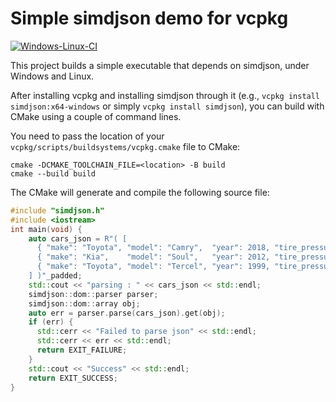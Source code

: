# Simple simdjson demo for vcpkg
[![Windows-Linux-CI](https://github.com/simdjson/simdjson-vcpkg/actions/workflows/ci.yml/badge.svg)](https://github.com/simdjson/simdjson-vcpkg/actions/workflows/ci.yml)

This project builds a simple executable that
depends on simdjson, under Windows and Linux. 

After installing vcpkg and installing
simdjson through it (e.g., `vcpkg install simdjson:x64-windows` or simply `vcpkg install simdjson`), you can build with CMake using a couple of command lines.

You need to pass the location of your `vcpkg/scripts/buildsystems/vcpkg.cmake`  file to CMake:

```
cmake -DCMAKE_TOOLCHAIN_FILE=<location> -B build
cmake --build build
```

The CMake will generate and compile the following source file:

```C++
#include "simdjson.h"
#include <iostream>
int main(void) {
    auto cars_json = R"( [
      { "make": "Toyota", "model": "Camry",  "year": 2018, "tire_pressure": [ 40.1, 39.9, 37.7, 40.4 ] },
      { "make": "Kia",    "model": "Soul",   "year": 2012, "tire_pressure": [ 30.1, 31.0, 28.6, 28.7 ] },
      { "make": "Toyota", "model": "Tercel", "year": 1999, "tire_pressure": [ 29.8, 30.0, 30.2, 30.5 ] }
    ] )"_padded;
    std::cout << "parsing : " << cars_json << std::endl;
    simdjson::dom::parser parser;
    simdjson::dom::array obj;
    auto err = parser.parse(cars_json).get(obj);
    if (err) {
      std::cerr << "Failed to parse json" << std::endl;
      std::cerr << err << std::endl;
      return EXIT_FAILURE;
    }
    std::cout << "Success" << std::endl;
    return EXIT_SUCCESS;
}
```

